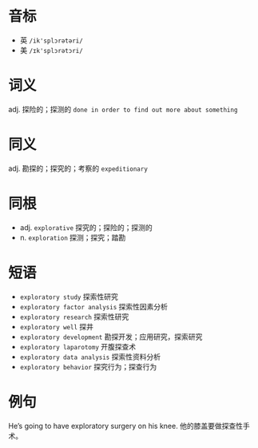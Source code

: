 # 音标

- 英 `/ik'splɔrətəri/`
- 美 `/ɪk'splɔrətɔri/`

# 词义

adj. 探险的；探测的
`done in order to find out more about something`

# 同义

adj. 勘探的；探究的；考察的
`expeditionary`

# 同根

- adj. `explorative` 探究的；探险的；探测的
- n. `exploration` 探测；探究；踏勘

# 短语

- `exploratory study` 探索性研究
- `exploratory factor analysis` 探索性因素分析
- `exploratory research` 探索性研究
- `exploratory well` 探井
- `exploratory development` 勘探开发；应用研究，探索研究
- `exploratory laparotomy` 开腹探查术
- `exploratory data analysis` 探索性资料分析
- `exploratory behavior` 探究行为；探查行为

# 例句

He’s going to have exploratory surgery on his knee.
他的膝盖要做探查性手术。



